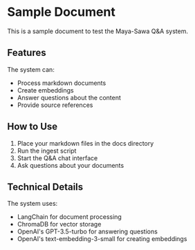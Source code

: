# Sample Document

This is a sample document to test the Maya-Sawa Q&A system.

## Features

The system can:
- Process markdown documents
- Create embeddings
- Answer questions about the content
- Provide source references

## How to Use

1. Place your markdown files in the docs directory
2. Run the ingest script
3. Start the Q&A chat interface
4. Ask questions about your documents

## Technical Details

The system uses:
- LangChain for document processing
- ChromaDB for vector storage
- OpenAI's GPT-3.5-turbo for answering questions
- OpenAI's text-embedding-3-small for creating embeddings 